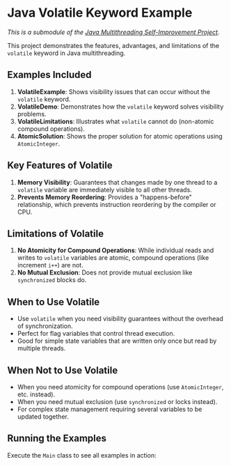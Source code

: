 # Java Volatile Keyword Example

*This is a submodule of the [Java Multithreading Self-Improvement Project](../../../../../../../README.md).*

This project demonstrates the features, advantages, and limitations of the `volatile` keyword in Java multithreading.

## Examples Included

1. **VolatileExample**: Shows visibility issues that can occur without the `volatile` keyword.
2. **VolatileDemo**: Demonstrates how the `volatile` keyword solves visibility problems.
3. **VolatileLimitations**: Illustrates what `volatile` cannot do (non-atomic compound operations).
4. **AtomicSolution**: Shows the proper solution for atomic operations using `AtomicInteger`.

## Key Features of Volatile

1. **Memory Visibility**: Guarantees that changes made by one thread to a `volatile` variable are immediately visible to all other threads.
2. **Prevents Memory Reordering**: Provides a "happens-before" relationship, which prevents instruction reordering by the compiler or CPU.

## Limitations of Volatile

1. **No Atomicity for Compound Operations**: While individual reads and writes to `volatile` variables are atomic, compound operations (like increment `i++`) are not.
2. **No Mutual Exclusion**: Does not provide mutual exclusion like `synchronized` blocks do.

## When to Use Volatile

* Use `volatile` when you need visibility guarantees without the overhead of synchronization.
* Perfect for flag variables that control thread execution.
* Good for simple state variables that are written only once but read by multiple threads.

## When Not to Use Volatile

* When you need atomicity for compound operations (use `AtomicInteger`, etc. instead).
* When you need mutual exclusion (use `synchronized` or locks instead).
* For complex state management requiring several variables to be updated together.

## Running the Examples

Execute the `Main` class to see all examples in action:
